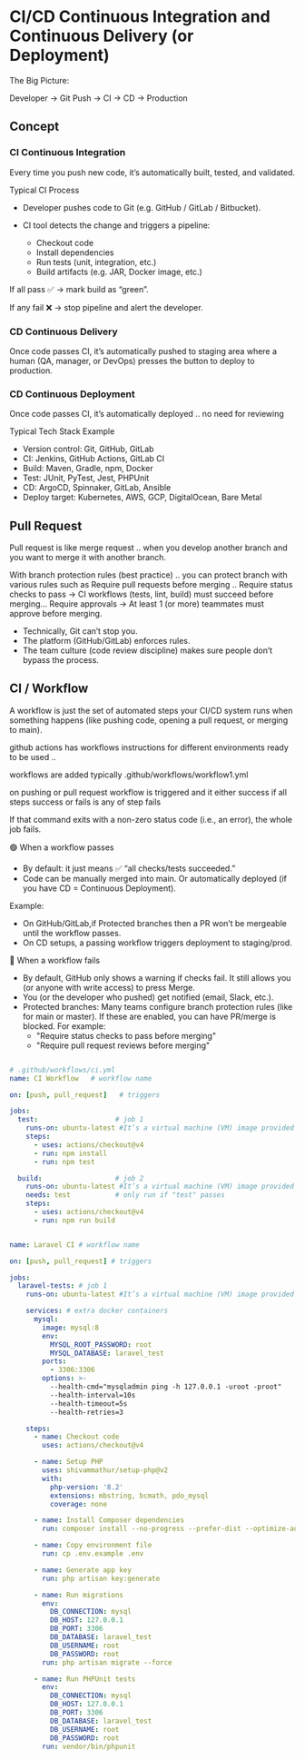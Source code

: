 # CI/CD Continuous Integration and Continuous Delivery (or Deployment)

The Big Picture: 

Developer → Git Push → CI → CD → Production

## Concept

### CI Continuous Integration

Every time you push new code, it’s automatically built, tested, and validated.

Typical CI Process

- Developer pushes code to Git (e.g. GitHub / GitLab / Bitbucket).

- CI tool detects the change and triggers a pipeline:
    - Checkout code
    - Install dependencies
    - Run tests (unit, integration, etc.)
    - Build artifacts (e.g. JAR, Docker image, etc.)

If all pass ✅ → mark build as “green”.

If any fail ❌ → stop pipeline and alert the developer.


### CD Continuous Delivery

Once code passes CI, it’s automatically pushed to staging area where a human (QA, manager, or DevOps) presses the button to deploy to production.


### CD Continuous Deployment

Once code passes CI, it’s automatically deployed .. no need for reviewing


Typical Tech Stack Example
- Version control: Git, GitHub, GitLab
- CI: Jenkins, GitHub Actions, GitLab CI
- Build: Maven, Gradle, npm, Docker
- Test: JUnit, PyTest, Jest, PHPUnit
- CD: ArgoCD, Spinnaker, GitLab, Ansible
- Deploy target: Kubernetes, AWS, GCP, DigitalOcean, Bare Metal

## Pull Request

Pull request is like merge request .. when you develop another branch and you want to merge it with another branch. 

With branch protection rules (best practice) .. you can protect branch with various rules such as Require pull requests before merging .. Require status checks to pass → CI workflows (tests, lint, build) must succeed before merging... Require approvals → At least 1 (or more) teammates must approve before merging.
- Technically, Git can’t stop you.
- The platform (GitHub/GitLab) enforces rules.
- The team culture (code review discipline) makes sure people don’t bypass the process.


## CI / Workflow

A workflow is just the set of automated steps your CI/CD system runs when something happens (like pushing code, opening a pull request, or merging to main).

github actions has workflows instructions for different environments ready to be used ..

workflows are added typically .github/workflows/workflow1.yml

on pushing or pull request workflow is triggered and it either success if all steps success or fails is any of step fails

If that command exits with a non-zero status code (i.e., an error), the whole job fails.

🟢 When a workflow passes
- By default: it just means ✅ “all checks/tests succeeded.”
- Code can be manually merged into main. Or automatically deployed (if you have CD = Continuous Deployment).

Example:
- On GitHub/GitLab,if Protected branches then a PR won’t be mergeable until the workflow passes.
- On CD setups, a passing workflow triggers deployment to staging/prod.

🔴 When a workflow fails
- By default, GitHub only shows a warning if checks fail. It still allows you (or anyone with write access) to press Merge.
- You (or the developer who pushed) get notified (email, Slack, etc.).
- Protected branches: Many teams configure branch protection rules (like for main or master). If these are enabled, you can have PR/merge is blocked. For example:
    - "Require status checks to pass before merging"
    - "Require pull request reviews before merging"


```yaml

# .github/workflows/ci.yml
name: CI Workflow   # workflow name

on: [push, pull_request]   # triggers

jobs:
  test:                   # job 1
    runs-on: ubuntu-latest #It’s a virtual machine (VM) image provided by GitHub for running your jobs.
    steps:
      - uses: actions/checkout@v4
      - run: npm install
      - run: npm test

  build:                  # job 2
    runs-on: ubuntu-latest #It’s a virtual machine (VM) image provided by GitHub for running your jobs.
    needs: test           # only run if "test" passes
    steps:
      - uses: actions/checkout@v4
      - run: npm run build

```


```yaml

name: Laravel CI # workflow name

on: [push, pull_request] # triggers

jobs:
  laravel-tests: # job 1
    runs-on: ubuntu-latest #It’s a virtual machine (VM) image provided by GitHub for running your jobs.

    services: # extra docker containers
      mysql:
        image: mysql:8
        env:
          MYSQL_ROOT_PASSWORD: root
          MYSQL_DATABASE: laravel_test
        ports:
          - 3306:3306
        options: >-
          --health-cmd="mysqladmin ping -h 127.0.0.1 -uroot -proot"
          --health-interval=10s
          --health-timeout=5s
          --health-retries=3

    steps:
      - name: Checkout code
        uses: actions/checkout@v4

      - name: Setup PHP
        uses: shivammathur/setup-php@v2
        with:
          php-version: '8.2'
          extensions: mbstring, bcmath, pdo_mysql
          coverage: none

      - name: Install Composer dependencies
        run: composer install --no-progress --prefer-dist --optimize-autoloader

      - name: Copy environment file
        run: cp .env.example .env

      - name: Generate app key
        run: php artisan key:generate

      - name: Run migrations
        env:
          DB_CONNECTION: mysql
          DB_HOST: 127.0.0.1
          DB_PORT: 3306
          DB_DATABASE: laravel_test
          DB_USERNAME: root
          DB_PASSWORD: root
        run: php artisan migrate --force

      - name: Run PHPUnit tests
        env:
          DB_CONNECTION: mysql
          DB_HOST: 127.0.0.1
          DB_PORT: 3306
          DB_DATABASE: laravel_test
          DB_USERNAME: root
          DB_PASSWORD: root
        run: vendor/bin/phpunit

```